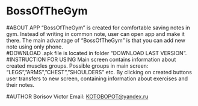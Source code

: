 # BossOfTheGym

#ABOUT APP
 “BossOfTheGym” is created for comfortable saving notes in gym. Instead of writing in common note, user can open app and make it there. The main advantage of “BossOfTheGym” is that you can add new note using only phone.  
#DOWNLOAD
.apk file is located in folder “DOWNLOAD LAST VERSION”.
#INSTRUCTION FOR USING
Main screen contains information about created muscles groups. Possible groups in main screen: “LEGS”,”ARMS”,”CHEST”,”SHOULDERS” etc.
By clicking on created buttons user transfers to new screen, containing information about exercises and their notes.

#AUTHOR
Borisov Victor
Email:  KOTOBOPOT@yandex.ru

